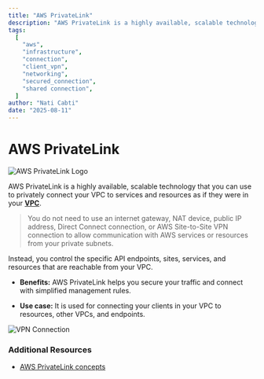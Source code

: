 ```yaml
---
title: "AWS PrivateLink"
description: "AWS PrivateLink is a highly available, scalable technology that you can use to privately connect your VPC to services and resources as if they were in your VPC."
tags:
  [
    "aws",
    "infrastructure",
    "connection",
    "client_vpn",
    "networking",
    "secured_connection",
    "shared connection",
  ]
author: "Nati Cabti"
date: "2025-08-11"
---
```


# AWS PrivateLink

<div class="aws__ImageCentered">
<img style={{ width: '96px', overflowX: 'auto' }} src="/img/aws/aws-logo-private-link.png" alt="AWS PrivateLink Logo" />
</div>

AWS PrivateLink is a highly available, scalable technology that you can use to privately connect your VPC to services and resources as if they were in your [**VPC**](./vpc.md).

> You do not need to use an internet gateway, NAT device, public IP address, Direct Connect connection, or AWS Site-to-Site VPN connection to allow communication with AWS services or resources from your private subnets.

Instead, you control the specific API endpoints, sites, services, and resources that are reachable from your VPC.

- **Benefits:** AWS PrivateLink helps you secure your traffic and connect with simplified management rules.

- **Use case:** It is used for connecting your clients in your VPC to resources, other VPCs, and endpoints.

<div class="aws__ImageCentered" >
<img style={{ background: '#f6f9fd', width: '500px', overflowX: 'auto' }} src="/img/aws/aws-networking-privatelink-concepts.png" alt="VPN Connection" />
</div>

### Additional Resources

- [AWS PrivateLink concepts](https://docs.aws.amazon.com/vpc/latest/privatelink/concepts.html)
